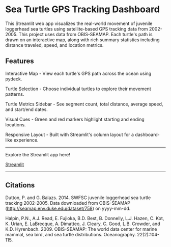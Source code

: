 # Sea Turtle GPS Tracking Dashboard

This Streamlit web app visualizes the real-world movement of juvenile loggerhead sea turtles using satellite-based GPS tracking data from 2002-2005. This project uses data from OBIS-SEAMAP. Each turtle's path is drawn on an interactive map, along with rich summary statistics including distance traveled, speed, and location metrics.

## Features
Interactive Map - View each turtle's GPS path across the ocean using pydeck.

Turtle Selection - Choose individual turtles to explore their movement patterns.

Turtle Metrics Sidebar - See segment count, total distance, average speed, and start/end dates.

Visual Cues - Green and red markers highlight starting and ending locations.

Responsive Layout - Built with Streamlit's column layout for a dashboard-like experience.

---

Explore the Streamlit app here! 

[Streamlit](https://seaturtletracker.streamlit.app/)

---

## Citations

Dutton, P. and G. Balazs. 2014. SWFSC juvenile loggerhead sea turtle tracking 2002-2005. Data downloaded from OBIS-SEAMAP (http://seamap.env.duke.edu/dataset/758) on yyyy-mm-dd.


Halpin, P.N., A.J. Read, E. Fujioka, B.D. Best, B. Donnelly, L.J. Hazen, C. Kot, K. Urian, E. LaBrecque, A. Dimatteo, J. Cleary, C. Good, L.B. Crowder, and K.D. Hyrenbach. 2009. OBIS-SEAMAP: The world data center for marine mammal, sea bird, and sea turtle distributions. Oceanography. 22(2):104-115.
